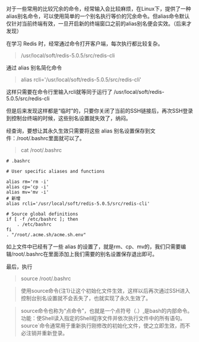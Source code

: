 对于一些常用的比较冗余的命令，经常输入会比较麻烦，在Linux下，提供了一种alias别名命令，可以使用简单的一个别名执行等价的冗余命令。但alias命令默认仅针对当前终端有效，一旦开启新的终端窗口之前的alias别名便会实效。（后来才发现）

在学习 Redis 时，经常通过命令打开客户端，每次执行都比较复杂。
>  /usr/local/soft/redis-5.0.5/src/redis-cli

通过 alias 别名简化命令
> alias rcli='/usr/local/soft/redis-5.0.5/src/redis-cli'

这样只需要在命令行里输入rcli就等同于运行了 /usr/local/soft/redis-5.0.5/src/redis-cli

但是后来发现这样都是“临时”的，只要你关闭了当前的SSH链接后，再次SSH登录到控制台终端的时候，这些别名设置就失效了，纳闷。

经查询，要想让其永久生效只需要将这些 alias 别名设置保存到文件：/root/.bashrc里面就可以了。

> cat /root/.bashrc

    # .bashrc
    
    # User specific aliases and functions
    
    alias rm='rm -i'
    alias cp='cp -i'
    alias mv='mv -i'
    # 新增
    alias rcli='/usr/local/soft/redis-5.0.5/src/redis-cli'
    
    # Source global definitions
    if [ -f /etc/bashrc ]; then
    	. /etc/bashrc
    fi
    . "/root/.acme.sh/acme.sh.env"

如上文件中已经有了一些 alias 的设置了，就是rm、cp、mv的，我们只需要编辑/root/.bashrc在里面添加上我们需要的别名设置保存退出即可。

最后，执行
> source /root/.bashrc

> 使用source命令{注1}让这个初始化文件生效，这样以后再次通过SSH进入控制台别名设置就不会丢失了，也就实现了永久生效了。

> source命令也称为“点命令”，也就是一个点符号（.）,是bash的内部命令。功能：使Shell读入指定的Shell程序文件并依次执行文件中的所有语句。source`命令通常用于重新执行刚修改的初始化文件，使之立即生效，而不必注销并重新登录。



